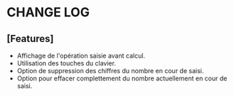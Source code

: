 # CHANGE LOG

## [Features]
+ Affichage de l'opération saisie avant calcul.
+ Utilisation des touches du clavier.
+ Option de suppression des chiffres du nombre en cour de saisi.
+ Option pour effacer complettement du nombre actuellement en cour de saisi.
